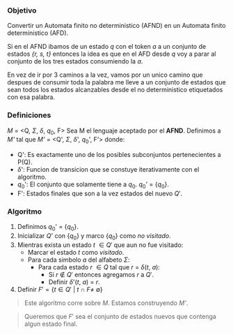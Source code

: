 
### Objetivo
Convertir un Automata finito no deterministico  (AFND) en un Automata finito deterministico (AFD).

Si en el AFND ibamos de un estado *q* con el token *a* a un conjunto de estados *{r, s, t}* entonces la idea es que en el AFD desde *q* voy a parar al conjunto de los tres estados consumiendo la *a*. 

En vez de ir por 3 caminos a la vez, vamos por un unico camino que despues de consumir toda la palabra me lleve a un conjunto de estados que sean todos los estados alcanzables desde el no deterministico etiquetados con esa palabra.

### Definiciones
*M* = <Q, $\Sigma$, $\delta$, $q_{0}$, F>
Sea M el lenguaje aceptado por el **AFND**. Definimos a *M'* tal que *M'* = <Q', $\Sigma$, $\delta$', $q_{0}$', F'> donde:
- Q': Es exactamente uno de los posibles subconjuntos pertenecientes a P(Q).
- $\delta$': Funcion de transicion que se constuye iterativamente con el algoritmo.
- $q_0$': El conjunto que solamente tiene a $q_0$. $q_0$' = {$q_0$}.
- F': Estados finales que son a la vez estados del nuevo $Q'$.

### Algoritmo
1. Definimos $q_0$' = {$q_0$}.
2. Inicializar $Q$' con {$q_0$} y marco {$q_0$} como *no visitado*.
3. Mientras exista un estado *t* $\in Q'$ que aun no fue visitado:
   - Marcar el estado *t* como *visitado*.
   - Para cada simbolo *a* del alfabeto $\Sigma$: 
      - Para cada estado *r* $\in Q$ tal que *r* = $\delta$(*t*, *a*):
        - Si *r* $\notin$ $Q'$ entonces agregamos *r* a $Q'$.
	    - Definir $\delta$'(*t*, *a*) = *r*.
1. Definir $F' = \{t \in Q' \  | \ t \ \cap \ F \neq \ \emptyset\}$ 

> Este algoritmo corre sobre *M*. Estamos construyendo *M'*.

> Queremos que $F'$ sea el conjunto de estados nuevos que contenga algun estado final.


